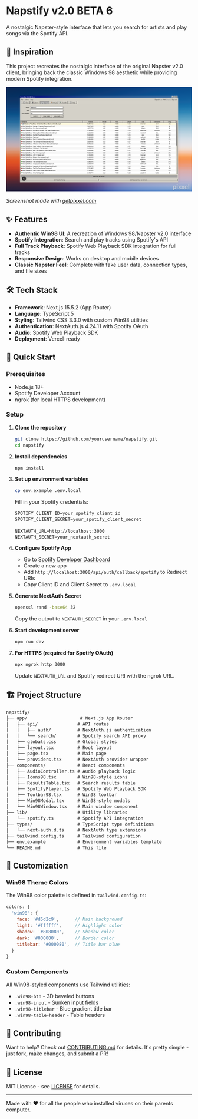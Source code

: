 # Napstify v2.0 BETA 6

A nostalgic Napster-style interface that lets you search for artists and play songs via the Spotify API.


## 🎵 Inspiration

This project recreates the nostalgic interface of the original Napster v2.0 client, bringing back the classic Windows 98 aesthetic while providing modern Spotify integration.

![Original Napster v2.0 Interface](./public/napstify.png)

*Screenshot made with [getpixxel.com](https://www.getpixxel.com/)*

## ✨ Features

- **Authentic Win98 UI**: A recreation of Windows 98/Napster v2.0 interface
- **Spotify Integration**: Search and play tracks using Spotify's API
- **Full Track Playback**: Spotify Web Playback SDK integration for full tracks
- **Responsive Design**: Works on desktop and mobile devices
- **Classic Napster Feel**: Complete with fake user data, connection types, and file sizes

## 🛠️ Tech Stack

- **Framework**: Next.js 15.5.2 (App Router)
- **Language**: TypeScript 5
- **Styling**: Tailwind CSS 3.3.0 with custom Win98 utilities
- **Authentication**: NextAuth.js 4.24.11 with Spotify OAuth
- **Audio**: Spotify Web Playback SDK
- **Deployment**: Vercel-ready

## 🚀 Quick Start

### Prerequisites

- Node.js 18+ 
- Spotify Developer Account
- ngrok (for local HTTPS development)

### Setup

1. **Clone the repository**
   ```bash
   git clone https://github.com/yourusername/napstify.git
   cd napstify
   ```

2. **Install dependencies**
   ```bash
   npm install
   ```

3. **Set up environment variables**
   ```bash
   cp env.example .env.local
   ```
   
   Fill in your Spotify credentials:
   ```env
   SPOTIFY_CLIENT_ID=your_spotify_client_id
   SPOTIFY_CLIENT_SECRET=your_spotify_client_secret

   NEXTAUTH_URL=http://localhost:3000
   NEXTAUTH_SECRET=your_nextauth_secret
   ```

4. **Configure Spotify App**
   - Go to [Spotify Developer Dashboard](https://developer.spotify.com/dashboard)
   - Create a new app
   - Add `http://localhost:3000/api/auth/callback/spotify` to Redirect URIs
   - Copy Client ID and Client Secret to `.env.local`

5. **Generate NextAuth Secret**
   ```bash
   openssl rand -base64 32
   ```
   Copy the output to `NEXTAUTH_SECRET` in your `.env.local`

6. **Start development server**
   ```bash
   npm run dev
   ```

7. **For HTTPS (required for Spotify OAuth)**
   ```bash
   npx ngrok http 3000
   ```
   Update `NEXTAUTH_URL` and Spotify redirect URI with the ngrok URL.


## 🏗️ Project Structure

```
napstify/
├── app/                    # Next.js App Router
│   ├── api/               # API routes
│   │   ├── auth/          # NextAuth.js authentication
│   │   └── search/        # Spotify search API proxy
│   ├── globals.css        # Global styles
│   ├── layout.tsx         # Root layout
│   ├── page.tsx           # Main page
│   └── providers.tsx      # NextAuth provider wrapper
├── components/            # React components
│   ├── AudioController.ts # Audio playback logic
│   ├── Icons98.tsx        # Win98-style icons
│   ├── ResultsTable.tsx   # Search results table
│   ├── SpotifyPlayer.ts   # Spotify Web Playback SDK
│   ├── Toolbar98.tsx      # Win98 toolbar
│   ├── Win98Modal.tsx     # Win98-style modals
│   └── Win98Window.tsx    # Main window component
├── lib/                   # Utility libraries
│   └── spotify.ts         # Spotify API integration
├── types/                 # TypeScript type definitions
│   └── next-auth.d.ts     # NextAuth type extensions
├── tailwind.config.ts     # Tailwind configuration
├── env.example            # Environment variables template
└── README.md              # This file
```

## 🎨 Customization

### Win98 Theme Colors

The Win98 color palette is defined in `tailwind.config.ts`:

```js
colors: {
  'win98': {
    face: '#d5d2c9',      // Main background
    light: '#ffffff',     // Highlight color
    shadow: '#808080',    // Shadow color
    dark: '#000000',      // Border color
    titlebar: '#000080',  // Title bar blue
  }
}
```

### Custom Components

All Win98-styled components use Tailwind utilities:

- `.win98-btn` - 3D beveled buttons
- `.win98-input` - Sunken input fields
- `.win98-titlebar` - Blue gradient title bar
- `.win98-table-header` - Table headers

## 🤝 Contributing

Want to help? Check out [CONTRIBUTING.md](CONTRIBUTING.md) for details. It's pretty simple - just fork, make changes, and submit a PR!

## 📝 License

MIT License - see [LICENSE](LICENSE) for details.

---

Made with ❤️ for all the people who installed viruses on their parents computer.
